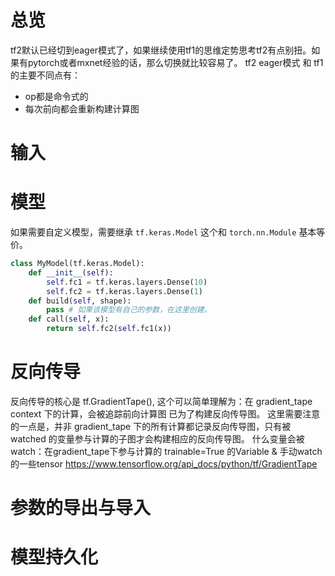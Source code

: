 # 总览
tf2默认已经切到eager模式了，如果继续使用tf1的思维定势思考tf2有点别扭。如果有pytorch或者mxnet经验的话，那么切换就比较容易了。
tf2 eager模式 和 tf1 的主要不同点有：
* op都是命令式的
* 每次前向都会重新构建计算图

# 输入

# 模型
如果需要自定义模型，需要继承 `tf.keras.Model` 这个和 `torch.nn.Module` 基本等价。

```python
class MyModel(tf.keras.Model):
    def __init__(self):
        self.fc1 = tf.keras.layers.Dense(10)
        self.fc2 = tf.keras.layers.Dense(1)
    def build(self, shape):
        pass # 如果该模型有自己的参数，在这里创建。
    def call(self, x):
        return self.fc2(self.fc1(x))
```

# 反向传导
反向传导的核心是 tf.GradientTape(), 这个可以简单理解为：在 gradient_tape context 下的计算，会被追踪前向计算图 已为了构建反向传导图。
这里需要注意的一点是，并非 gradient_tape 下的所有计算都记录反向传导图，只有被 watched 的变量参与计算的子图才会构建相应的反向传导图。
什么变量会被watch：在gradient_tape下参与计算的 trainable=True 的Variable & 手动watch的一些tensor
https://www.tensorflow.org/api_docs/python/tf/GradientTape

# 参数的导出与导入

# 模型持久化

